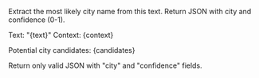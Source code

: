 Extract the most likely city name from this text. Return JSON with city and
confidence (0-1).

Text: "{text}"
Context: {context}

Potential city candidates: {candidates}

Return only valid JSON with "city" and "confidence" fields.
